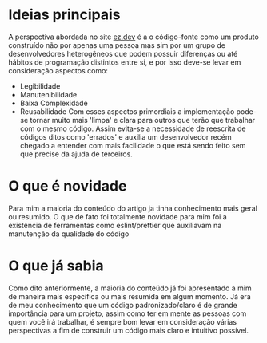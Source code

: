 # Ideias principais
A perspectiva abordada no site [ez.dev](https://ezdevs.com.br/porque-a-qualidade-de-codigo-e-importante/) é a o código-fonte como um produto construído não por apenas uma pessoa mas sim por um grupo de desenvolvedores heterogêneos que podem possuir diferenças ou até hábitos de programação distintos entre si, e por isso deve-se levar em consideração aspectos como:
* Legibilidade
* Manutenibilidade
* Baixa Complexidade
* Reusabilidade
Com esses aspectos primordiais a implementação pode-se tornar muito mais 'limpa' e clara para outros que terão que trabalhar com o mesmo código. Assim evita-se a necessidade de reescrita de códigos ditos como 'errados' e auxilia um desenvolvedor recém chegado a entender com mais facilidade o que está sendo feito sem que precise da ajuda de terceiros.
# O que é novidade
Para mim a maioria do conteúdo do artigo ja tinha conhecimento mais geral ou resumido. O que de fato foi totalmente novidade para mim foi a existência de ferramentas como eslint/prettier que auxiliavam na manutenção da qualidade do código
# O que já sabia
Como dito anteriormente, a maioria do conteúdo já foi apresentado a mim de maneira mais específica ou mais resumida em algum momento. Já era de meu conhecimento que um código padronizado/claro é de grande importância para um projeto, assim como ter em mente as pessoas com quem você irá trabalhar, é sempre bom levar em consideração várias perspectivas a fim de construir um código mais claro e intuitivo possível.